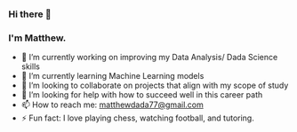 ### Hi there 👋
### I'm Matthew.

- 🔭 I’m currently working on improving my Data Analysis/ Dada Science skills 
- 🌱 I’m currently learning Machine Learning models
- 👯 I’m looking to collaborate on projects that align with my scope of study
- 🤔 I’m looking for help with how to succeed well in this career path
- 📫 How to reach me: matthewdada77@gmail.com
- ⚡ Fun fact: I love playing chess, watching football, and tutoring.
